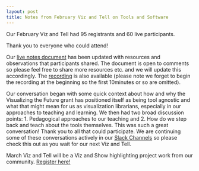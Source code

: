 ```yaml
---
layout: post
title: Notes from February Viz and Tell on Tools and Software
---
```

Our February Viz and Tell had 95 registrants and 60 live participants. 

Thank you to everyone who could attend!

Our [live notes document](https://docs.google.com/document/d/1SA4LBn63IlV2TgJyYSxpRENp671JV8C9IjFTIjo7a3Q/edit?usp=sharing) has been updated with resources and observations that participants shared. The document is open to comments so please feel free to share more resources etc. and we will update this accordingly. The [recording](https://umich.box.com/s/qvah8tmauic9tqy46vuw37o4f1c35t14) is also available (please note we forget to begin the recording at the beginning so the first 10minutes or so are omitted).

Our conversation began with some quick context about how and why the Visualizing the Future grant has positioned itself as being tool agnostic and what that might mean for us as visualization librarians, especially in our approaches to teaching and learning. We then had two broad discussion points: 1. Pedagogical approaches to our teaching and 2. How do we step back and teach about the tools themselves. 
This was such a great conversation! Thank you to all that could participate. We are continuing some of these conversations actively in our [Slack Channels](vizandtell.slack.com) so please check this out as you wait for our next Viz and Tell.

March Viz and Tell will be a Viz and Show highlighting project work from our community. [Register here!](https://umich.zoom.us/meeting/register/tJYrcO-prz8sGdUsA_FBZvLaAWNybf4_HtRU)
